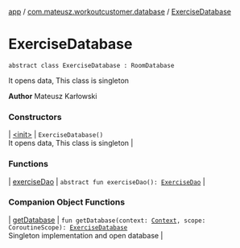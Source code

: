 [app](../../index.md) / [com.mateusz.workoutcustomer.database](../index.md) / [ExerciseDatabase](./index.md)

# ExerciseDatabase

`abstract class ExerciseDatabase : RoomDatabase`

It opens data, This class is singleton

**Author**
Mateusz Karłowski

### Constructors

| [&lt;init&gt;](-init-.md) | `ExerciseDatabase()`<br>It opens data, This class is singleton |

### Functions

| [exerciseDao](exercise-dao.md) | `abstract fun exerciseDao(): `[`ExerciseDao`](../-exercise-dao/index.md) |

### Companion Object Functions

| [getDatabase](get-database.md) | `fun getDatabase(context: `[`Context`](https://developer.android.com/reference/android/content/Context.html)`, scope: CoroutineScope): `[`ExerciseDatabase`](./index.md)<br>Singleton implementation and open database |

